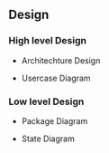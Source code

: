 ##  Design

### High level Design

*   Architechture Design

*   Usercase Diagram

### Low level Design

*   Package Diagram

*   State Diagram
